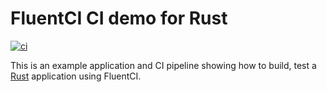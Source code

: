 # FluentCI CI demo for Rust

[![ci](https://github.com/fluentci-demos/fluentci-demo-rust/actions/workflows/ci.yml/badge.svg)](https://github.com/fluentci-demos/fluentci-demo-rust/actions/workflows/ci.yml)

This is an example application and CI pipeline showing how to build, test a [Rust](https://www.rust-lang.org/) application using FluentCI.

